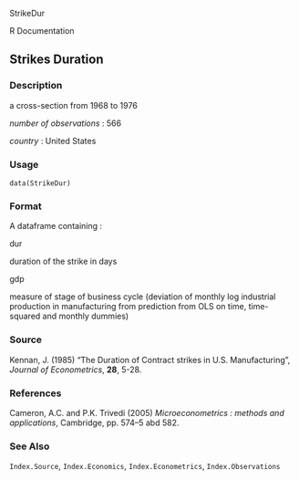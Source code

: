 StrikeDur

R Documentation

## Strikes Duration

### Description

a cross-section from 1968 to 1976

_number of observations_ : 566

_country_ : United States

### Usage

    data(StrikeDur)

### Format

A dataframe containing :

dur

duration of the strike in days

gdp

measure of stage of business cycle (deviation of monthly log industrial
production in manufacturing from prediction from OLS on time, time-squared and
monthly dummies)

### Source

Kennan, J. (1985) “The Duration of Contract strikes in U.S. Manufacturing”,
_Journal of Econometrics_, **28**, 5-28.

### References

Cameron, A.C. and P.K. Trivedi (2005) _Microeconometrics : methods and
applications_, Cambridge, pp. 574–5 abd 582.

### See Also

`Index.Source`, `Index.Economics`, `Index.Econometrics`, `Index.Observations`

